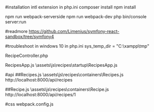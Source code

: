 #installation
intl extension in php.ini
composer install
npm install

npm run webpack-serverside
npm run webpack-dev
php bin/console server:run

#readmore
https://github.com/Limenius/symfony-react-sandbox/tree/symfony4

#troubleshoot in windows 10
in php.ini
sys_temp_dir = "C:\xampp\tmp"

RecipeController.php

RecipesApp.js
\assets\js\recipes\startup\RecipesApp.js

#api
##Recipes.js
\assets\js\recipes\containers\Recipes.js
http://localhost:8000/api/recipes

##Recipe.js
\assets\js\recipes\containers\Recipe.js
http://localhost:8000/api/recipes/1

#css
webpack.config.js